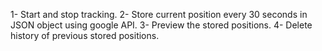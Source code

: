  1- Start and stop tracking.
 2- Store current position every 30 seconds in JSON object using google API. 
 3- Preview the stored positions.
 4- Delete history of previous stored positions.
